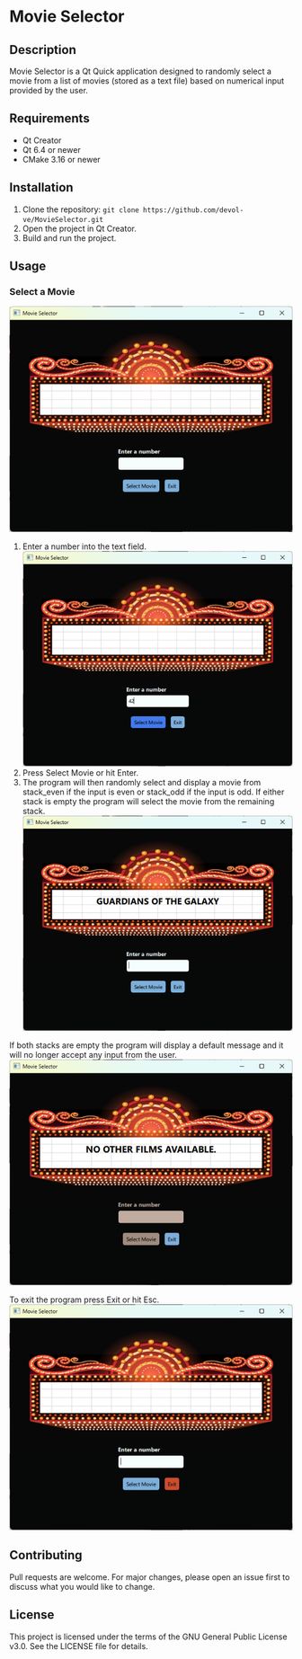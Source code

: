 # Movie Selector

## Description
Movie Selector is a Qt Quick application designed to randomly select a movie from a list of movies (stored as a text file) based on numerical input provided by the user.

## Requirements
- Qt Creator
- Qt 6.4 or newer
- CMake 3.16 or newer

## Installation
1. Clone the repository: `git clone https://github.com/devol-ve/MovieSelector.git`
2. Open the project in Qt Creator.
3. Build and run the project.

## Usage

### Select a Movie
![](./SampleImages/MainScreen.png)
1. Enter a number into the text field.
![](./SampleImages/Hover_Submit.png)
2. Press Select Movie or hit Enter.
3. The program will then randomly select and display a movie from stack_even if the input is even or stack_odd if the input is odd. If either stack is empty the program will select the movie from the remaining stack.
![](./SampleImages/SampleOutput.png)

If both stacks are empty the program will display a default message and it will no longer accept any input from the user.
![](./SampleImages/Empty.png)

To exit the program press Exit or hit Esc.
![](./SampleImages/Hover_Exit.png)



## Contributing
Pull requests are welcome. For major changes, please open an issue first to discuss what you would like to change.

## License
This project is licensed under the terms of the GNU General Public License v3.0. See the LICENSE file for details.